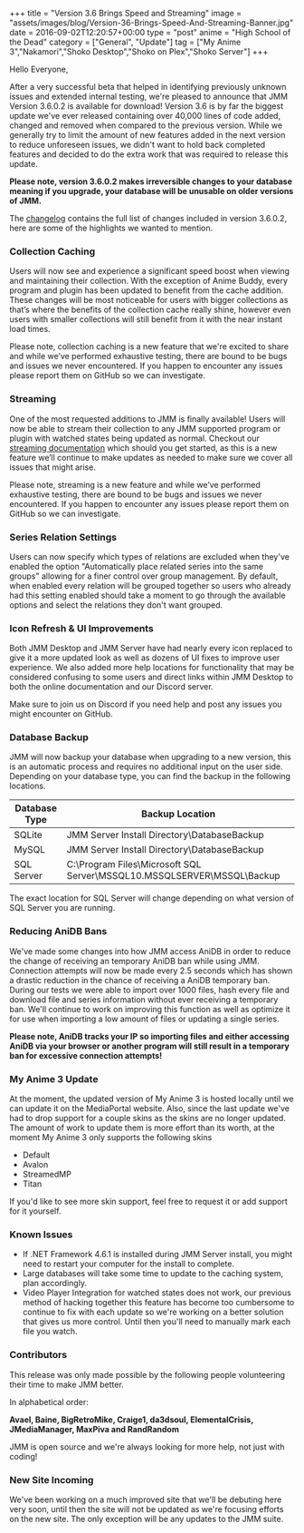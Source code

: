+++
title = "Version 3.6 Brings Speed and Streaming"
image = "assets/images/blog/Version-36-Brings-Speed-And-Streaming-Banner.jpg"
date = 2016-09-02T12:20:57+00:00
type = "post"
anime = "High School of the Dead"
category = ["General", "Update"]
tag = ["My Anime 3","Nakamori","Shoko Desktop","Shoko on Plex","Shoko Server"]
+++

Hello Everyone,

After a very successful beta that helped in identifying previously unknown issues and extended internal testing, we're pleased to announce that JMM Version 3.6.0.2 is available for download! Version 3.6 is by far the biggest update we've ever released containing over 40,000 lines of code added, changed and removed when compared to the previous version. While we generally try to limit the amount of new features added in the next version to reduce unforeseen issues, we didn't want to hold back completed features and decided to do the extra work that was required to release this update.

**Please note, version 3.6.0.2 makes irreversible changes to your database meaning if you upgrade, your database will be unusable on older versions of JMM.**

The [changelog](https://docs.shokoanime.com/changelog) contains the full list of changes included in version 3.6.0.2, here are some of the highlights we wanted to mention.

### Collection Caching

Users will now see and experience a significant speed boost when viewing and maintaining their collection. With the exception of Anime Buddy, every program and plugin has been updated to benefit from the cache addition. These changes will be most noticeable for users with bigger collections as that’s where the benefits of the collection cache really shine, however even users with smaller collections will still benefit from it with the near instant load times.

Please note, collection caching is a new feature that we're excited to share and while we’ve performed exhaustive testing, there are bound to be bugs and issues we never encountered. If you happen to encounter any issues please report them on GitHub so we can investigate.

### Streaming

One of the most requested additions to JMM is finally available! Users will now be able to stream their collection to any JMM supported program or plugin with watched states being updated as normal. Checkout our [streaming documentation](https://shokoanime.com) which should you get started, as this is a new feature we’ll continue to make updates as needed to make sure we cover all issues that might arise.

Please note, streaming is a new feature and while we’ve performed exhaustive testing, there are bound to be bugs and issues we never encountered. If you happen to encounter any issues please report them on GitHub so we can investigate.

### Series Relation Settings

Users can now specify which types of relations are excluded when they've enabled the option "Automatically place related series into the same groups" allowing for a finer control over group management. By default, when enabled every relation will be grouped together so users who already had this setting enabled should take a moment to go through the available options and select the relations they don't want grouped.

### Icon Refresh & UI Improvements

Both JMM Desktop and JMM Server have had nearly every icon replaced to give it a more updated look as well as dozens of UI fixes to improve user experience. We also added more help locations for functionality that may be considered confusing to some users and direct links within JMM Desktop to both the online documentation and our Discord server.

Make sure to join us on Discord if you need help and post any issues you might encounter on GitHub.

### Database Backup

JMM will now backup your database when upgrading to a new version, this is an automatic process and requires no additional input on the user side. Depending on your database type, you can find the backup in the following locations.

<table class="table table-bordered">
	<thead>
	<tr>
		<th>Database Type</th>
		<th>Backup Location</th>
	</tr>
	</thead>
	<tbody>
	<tr>
		<td>SQLite</td>
		<td>JMM Server Install Directory\DatabaseBackup</td>
	</tr>
	<tr>
		<td>MySQL</td>
		<td>JMM Server Install Directory\DatabaseBackup</td>
	</tr>
	<tr>
		<td>SQL Server</td>
		<td>C:\Program Files\Microsoft SQL Server\MSSQL10.MSSQLSERVER\MSSQL\Backup</td>
	</tr>
	</tbody>
</table>

The exact location for SQL Server will change depending on what version of SQL Server you are running.

### Reducing AniDB Bans

We've made some changes into how JMM access AniDB in order to reduce the change of receiving an temporary AniDB ban while using JMM. Connection attempts will now be made every 2.5 seconds which has shown a drastic reduction in the chance of receiving a AniDB temporary ban. During our tests we were able to import over 1000 files, hash every file and download file and series information without ever receiving a temporary ban. We'll continue to work on improving this function as well as optimize it for use when importing a low amount of files or updating a single series.

**Please note, AniDB tracks your IP so importing files and either accessing AniDB via your browser or another program will still result in a temporary ban for excessive connection attempts!**

### My Anime 3 Update

At the moment, the updated version of My Anime 3 is hosted locally until we can update it on the MediaPortal website. Also, since the last update we've had to drop support for a couple skins as the skins are no longer updated. The amount of work to update them is more effort than its worth, at the moment My Anime 3 only supports the following skins

*   Default
*   Avalon
*   StreamedMP
*   Titan

If you'd like to see more skin support, feel free to request it or add support for it yourself.

### Known Issues

*   If .NET Framework 4.6.1 is installed during JMM Server install, you might need to restart your computer for the install to complete.
*   Large databases will take some time to update to the caching system, plan accordingly.
*   Video Player Integration for watched states does not work, our previous method of hacking together this  feature has become too cumbersome to continue to fix with each update so we're working on a better solution that gives us more control. Until then you'll need to manually mark each file you watch.

### Contributors

This release was only made possible by the following people volunteering their time to make JMM better.

In alphabetical order:

**Avael, Baine, BigRetroMike, Craige1, da3dsoul, ElementalCrisis, JMediaManager, MaxPiva and RandRandom**

JMM is open source and we're always looking for more help, not just with coding!

### New Site Incoming

We've been working on a much improved site that we'll be debuting here very soon, until then the site will not be updated as we're focusing efforts on the new site. The only exception will be any updates to the JMM suite.